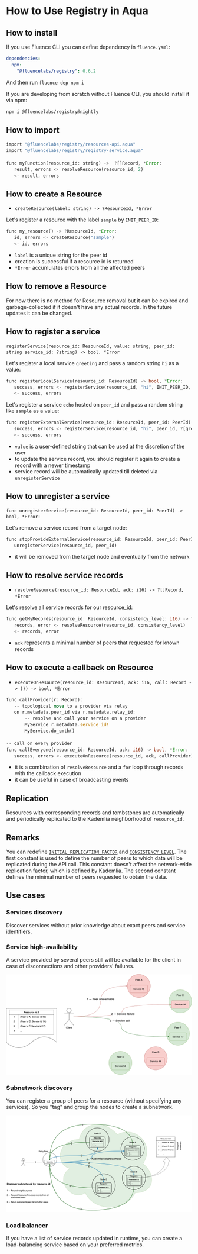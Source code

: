 # How to Use Registry in Aqua

## How to install
If you use Fluence CLI you can define dependency in `fluence.yaml`:
```yaml
dependencies:
  npm:
    "@fluencelabs/registry": 0.6.2
```
And then run `fluence dep npm i`

If you are developing from scratch without Fluence CLI, you should install it via npm:

```bash
npm i @fluencelabs/registry@nightly
```

## How to import

```rust
import "@fluencelabs/registry/resources-api.aqua"
import "@fluencelabs/registry/registry-service.aqua"

func myFunction(resource_id: string) ->  ?[]Record, *Error:
   result, errors <- resolveResource(resource_id, 2)
   <- result, errors
```

## How to create a Resource
- `createResource(label: string) -> ?ResourceId, *Error`

Let's register a resource with the label `sample` by `INIT_PEER_ID`:
```rust
func my_resource() -> ?ResourceId, *Error:
   id, errors <- createResource("sample")
   <- id, errors
```

- `label` is a unique string for the peer id
- creation is successful if a resource id is returned
- `*Error` accumulates errors from all the affected peers

## How to remove a Resource

For now there is no method for Resource removal but it can be expired and garbage-collected if it doesn't have any actual records. In the future updates it can be changed.

## How to register a service
  ```
  registerService(resource_id: ResourceId, value: string, peer_id: string service_id: ?string) -> bool, *Error
  ```

Let's register a local service `greeting` and pass a random string `hi` as a value:
```rust
func registerLocalService(resource_id: ResourceId) -> bool, *Error:
   success, errors <- registerService(resource_id, "hi", INIT_PEER_ID, ?[greeting])
   <- success, errors
```


Let's register a service `echo` hosted on `peer_id` and pass a random string like `sample` as a value:
```rust
func registerExternalService(resource_id: ResourceId, peer_id: PeerId) -> bool, *Error:
   success, errors <- registerService(resource_id, "hi", peer_id, ?[greeting])
   <- success, errors
```

- `value` is a user-defined string that can be used at the discretion of the user
- to update the service record, you should register it again to create a record with a newer timestamp
- service record will be automatically updated till deleted via `unregisterService`


## How to unregister a service
```
func unregisterService(resource_id: ResourceId, peer_id: PeerId) -> bool, *Error:
```
Let's remove a service record from a target node:
```rust
func stopProvideExternalService(resource_id: ResourceId, peer_id: PeerId):
   unregisterService(resource_id, peer_id)
```

- it will be removed from the target node and eventually from the network

## How to resolve service records
- `resolveResource(resource_id: ResourceId, ack: i16) -> ?[]Record, *Error`

Let's resolve all service records for our resource_id:
```rust
func getMyRecords(resource_id: ResourceId, consistency_level: i16) -> ?[]Record, *Error:
   records, error <- resolveResource(resource_id, consistency_level)
   <- records, error
```

- `ack` represents a minimal number of peers that requested for known records

## How to execute a callback on Resource
- `executeOnResource(resource_id: ResourceId, ack: i16, call: Record -> ()) -> bool, *Error`

```rust
func callProvider(r: Record):
   -- topological move to a provider via relay
   on r.metadata.peer_id via r.metadata.relay_id:
       -- resolve and call your service on a provider
       MyService r.metadata.service_id!
       MyService.do_smth()

-- call on every provider
func callEveryone(resource_id: ResourceId, ack: i16) -> bool, *Error:
   success, errors <- executeOnResource(resource_id, ack, callProvider)
```

- it is a combination of `resolveResource` and a `for` loop through records with the callback execution
- it can be useful in case of broadcasting events

## Replication

Resources with corresponding records and tombstones are automatically and periodically replicated to the Kademlia neighborhood of `resource_id`.

## Remarks

You can redefine [`INITIAL_REPLICATION_FACTOR`](https://github.com/fluencelabs/registry/blob/main/aqua/resources-api.aqua#L10) and [`CONSISTENCY_LEVEL`](https://github.com/fluencelabs/registry/blob/main/aqua/resources-api.aqua#L11). The first constant is used to define the number of peers to which data will be replicated during the API call. This constant doesn't affect the network-wide replication factor, which is defined by Kademlia. The second constant defines the minimal number of peers requested to obtain the data.

## Use cases

### Services discovery
Discover services without prior knowledge about exact peers and service identifiers.

### Service high-availability
A service provided by several peers still will be available for the client in case of disconnections and other providers' failures.

![image](images/availability.png)

### Subnetwork discovery
You can register a group of peers for a resource (without specifying any services). So you "tag" and group the nodes to create a subnetwork.

![image](images/subnetwork.png)

### Load balancer
If you have a list of service records updated in runtime, you can create a load-balancing service based on your preferred metrics.


